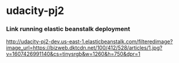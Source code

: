 # udacity-pj2


### Link running elastic beanstalk deployment
http://udacity-pj2-dev.us-east-1.elasticbeanstalk.com/filteredimage?image_url=https://bizweb.dktcdn.net/100/412/528/articles/1.jpg?v=1607426991140&cs=tinysrgb&w=1260&h=750&dpr=1